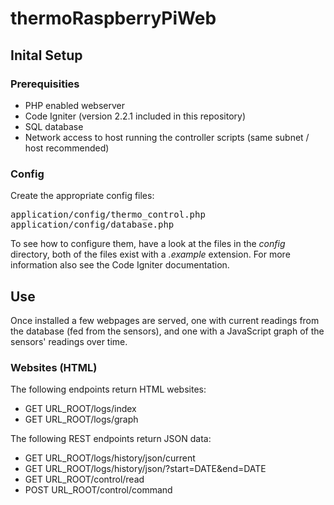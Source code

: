 # thermoRaspberryPiWeb

## Inital Setup

### Prerequisities

* PHP enabled webserver
* Code Igniter (version 2.2.1 included in this repository)
* SQL database
* Network access to host running the controller scripts (same subnet / host recommended)

### Config

Create the appropriate config files:

<pre>
application/config/thermo_control.php
application/config/database.php
</pre>

To see how to configure them, have a look at the files in the <em>config</em> directory, both of the files exist with a <em>.example</em> extension. For more information also see the Code Igniter documentation.

## Use

Once installed a few webpages are served, one with current readings from the database (fed from the sensors), and one with a JavaScript graph of the sensors' readings over time.

### Websites (HTML)

The following endpoints return HTML websites:

* GET URL_ROOT/logs/index
* GET URL_ROOT/logs/graph

The following REST endpoints return JSON data:

* GET URL_ROOT/logs/history/json/current
* GET URL_ROOT/logs/history/json/?start=DATE&end=DATE
* GET URL_ROOT/control/read
* POST URL_ROOT/control/command
